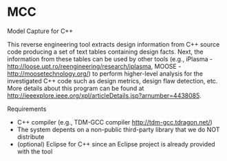 # MCC
Model Capture for C++

This reverse engineering tool extracts design information from C++ source code producing a set of text tables containing design facts. Next, the information from these tables can be used by other tools (e.g., iPlasma - http://loose.upt.ro/reengineering/research/iplasma, MOOSE -  http://moosetechnology.org/) to perform higher-level analysis for the investigated C++ code such as design metrics, design flaw detection, etc. More details about this program can be found at http://ieeexplore.ieee.org/xpl/articleDetails.jsp?arnumber=4438085.

Requirements
* C++ compiler (e.g., TDM-GCC compiler http://tdm-gcc.tdragon.net/)
* The system depents on a non-public third-party library that we do NOT distribute
* (optional) Eclipse for C++ since an Eclipse project is already provided with the tool
